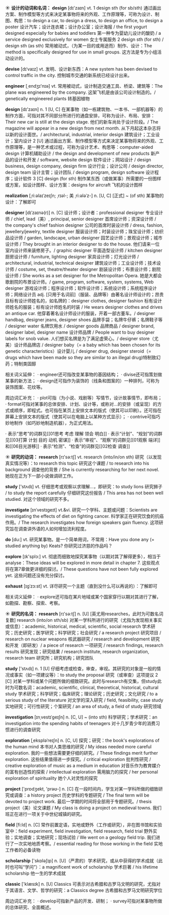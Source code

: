 ☀ <span class="category">**设计的动词和名词：**</span>
<span class="vocabulary">**design**</span> [dɪ'zaɪn] 
<span class="definition">vt. 1 design sth (for sb/sth) 通过画出方案、制作模型等方式来决定某事物将来的外观、工作原理等，可称为设计、制图、构思：</span>to design a car, to design a dress, to design an office, to design a poster 设计汽车；设计连衣裙；设计办公室；设计海报 / the first yogurt designed especially for babies and toddlers 第一种专为婴幼儿设计的酸奶 / a service designed exclusively for women 女士专属服务 <span class="definition">2 design sth (for sth) / design sth (as sth) 常用被动式，（为某一目的或用途而）制作、设计：</span>The method is specifically designed for use in small groups. 这方法是专为小组活动设计的。

<span class="vocabulary">**devise**</span> [dɪˈvaɪz]
<span class="definition">vt. 发明、设计新东西：</span>A new system has been devised to control traffic in the city. 控制城市交通的新系统已经设计出来。

<span class="vocabulary">**engineer**</span> [͵endӡɪ'nɪə] 
<span class="definition">vt. 常用被动式，设计制造交通工具、桥梁、建筑等：</span>The plane was engineered by the company. 这架飞机是由该公司设计制造的。/ genetically engineered plants 转基因植物

<span class="vocabulary">**design**</span> [dɪ'zaɪn] 
<span class="definition">n. 1 [U, C] 在某事物（如一栋建筑物、一本书、一部机器等）的制作方面，可指对其不同部分所进行的通盘安排，可称为设计、布局、安排：</span>Their new car is still at the design stage. 他们的新车尚处于设计阶段。/ The magazine will appear in a new design from next month. 从下月起这本杂志将以新的设计面世。/ architectural, industrial, interior design 建筑设计；工业设计；室内设计 <span class="definition">2 [U] 通过画出方案、制作模型等方式来决定某事物将来的外观、工作原理等，是一种艺术或过程，可称为设计艺术、构思等：</span>computer-aided design 计算机辅助设计 / the design and development of new products 新产品的设计和开发 / software, website design 软件设计；网站设计 / design business, design company, design firm 设计行业；设计公司 / design director, design team 设计主管；设计团队 / design program, design software 设计程序；设计软件 <span class="definition">3 [C] design (for sth) 制作某东西（或做某事）所需要的一份图样或方案，如设计图样、设计方案：</span>designs for aircraft 飞机的设计图样
           
<span class="vocabulary">**realization**</span> [ˌri:əlaɪˈzeɪʃn; ˌrɪəl-; 美 ˌri:ələˈz-]
<span class="definition">n. [U, C] [正式] ~ (of sth) 某事物的设计：</span>了解即可
          
<span class="vocabulary">**designer**</span> [dɪˈzaɪnə(r)]
<span class="definition">n. [C] 设计师；设计者：</span>professional designer 专业设计师 / chief, lead（美）, principal, senior designer 首席设计师；资深设计师 / the company's chief fashion designer 公司的首席时装设计师 / dress, fashion, jewellery/jewelry, textile designer 服装设计师；时装设计师；珠宝设计师；纺织品设计师 / garden, landscape, urban designer 园艺设计师；景观设计师；城市设计师 / They brought in an interior designer to do the house. 他们请来一位室内设计师来装修房子。/ graphic designer 平面造型设计师 / kitchen designer 厨房设计师 / furniture, lighting designer 家具设计师；灯光设计师 / architectural, industrial, technical designer 建筑设计师；工业设计师；技术设计师 / costume, set, theatre/theater designer 剧装设计师；布景设计师；剧院设计师 / She works as a set designer for the Metropolitan Opera. 她是大都会歌剧院的布景设计师。/ game, program, software, system, systems, Web designer 游戏设计师；程序设计师；软件设计师；系统设计师；系统程序设计师；网络设计员 <span class="definition">adj. [只用于名词前]（服装、品牌等）由著名设计师设计的；昂贵且标有设计师姓名的，如名牌的：</span>designer clothes, designer fashion 标有设计师姓名的服装；标有设计师姓名的时装 / He wears designer clothes and drives an antique car. 他穿着著名设计师设计的服装，开着一部古董车。/ designer handbag, designer jeans, designer shoes 品牌手袋；名牌牛仔裤；名牌鞋子等 / designer water 名牌饮用水 / designer goods 品牌商品 / designer brand, designer label, designer name 设计师品牌 / People want to buy designer labels for snob value. 人们想买名牌是为了满足虚荣心。/ designer store（尤美）设计师品牌店 / designer baby（= a baby which has been chosen for its genetic characteristics）设计婴儿 / designer drug, designer steroid（= drugs which have been made so they are similar to an illegal drug)特制致幻药；特制类固醇

相关词义延伸：
· engineer还可指改变某事物的基因结构；
· divise还可指策划做某事的新方法；
· design还可指作为装饰的（线条和图案的）一种排列，可称为装饰图案、花纹等。

周边词汇补充：
· plot可指（为小说、戏剧等）写情节，设计故事情节，即布局；
· format可指对某事的总体安排、计划、设计等，或称对…的安排（或呈现）的方式或顺序，即程式。也可指在某页上安排文本的版式（使其可以印刷）。还可指在屏幕上安排文本的版式（使其可以在电脑上以某种方式显示）；
· contrive可指巧妙地制作（如巧妙地制造机器），为正式用法。

· 表示“思考”的词群见[[01思考 考虑 理解 领会 明白]]
· 表示“计划”、“规划”的词群见[[03打算 计划 目的 动机 密谋]]
· 表示“审视”、“观察”的词群见[[01观察 端详]]和[[06目光游移]]
· 表示“检测”、“检查”的词群见[[02检查 调查]]

☀ <span class="category">**研究的动词：**</span>
<span class="vocabulary">**research**</span> [rɪ'sə:tʃ] 
<span class="definition">vt. research (into/in/on sth) 研究（以发现真实情况等）：</span>to research this topic 研究这个课题 / to research into his background 调查他的背景 / She is currently researching for her next novel. 她现在正为下一部小说做调研工作。

<span class="vocabulary">**study**</span> ['stʌdɪ] 
<span class="definition">vt. 仔细思考或观察以求理解…，即研究：</span>to study lions 研究狮子 / to study the report carefully 仔细研究这份报告 / This area has not been well studied. 对这个领域的研究不多。
           
<span class="vocabulary">**investigate**</span> [ɪnˈvestɪgeɪt]
<span class="definition">vt.&vi. 研究一个学科、主题或问题：</span>Scientists are investigating the effects of diet on fighting cancer. 科学家正在研究饮食的抗癌作用。/ The research investigates how foreign speakers gain fluency. 这项研究旨在调查讲外语的人如何增加流利程度。

<span class="vocabulary">**do**</span> [du:] 
<span class="definition">vt. 研究某事物。是一个简单用词，不常用：</span>Have you done any (= studied anything by) Keats? 你研究过济慈的作品吗？

<span class="vocabulary">**explore**</span> [ɪk'splɔ:] 
<span class="definition">vt. 彻底而细致地探究某事物（以期对其了解得更多），相当于analyse：</span>These ideas will be explored in more detail in chapter 7. 这些观点将在第7章做更详细的探讨。/ These questions have not been fully explored yet. 这些问题还没有充分探讨。
           
<span class="vocabulary">**exhaust**</span> [ɪgˈzɔ:st]
<span class="definition">vt. 详尽研究一个主题（直到没什么可以再说的）：</span>了解即可

相关词义延伸：
· explore还可指在某片地域或某个国家穿行以期对其进行了解，如勘探、勘察、探索、考察。

☀ <span class="category">**研究的名词：**</span>
<span class="vocabulary">**research**</span> [rɪ'sə:tʃ] 
<span class="definition">n. [U] [英尤用researches，此时为可数名词复数] research (into/on sth/sb) 对某一学科所进行的研究（尤指为发现相关事实或信息）：</span>academic, historical, medical, scientific, social research 学术研究；历史研究；医学研究；科学研究；社会研究 / a research project 研究项目 / research on nuclear weapons 核武器研究 / research and development 研究和开发（即研发）/ a piece of research 一项研究 / research findings, research results 研究发现；研究结果 / research institute, research organization, research team 研究所；研究机构；研究团队

<span class="vocabulary">**study**</span> ['stʌdɪ] 
<span class="definition">n. 1 [U] 仔细考虑或检查，审查，审视。其研究的对象是一般的情况或事实（如一项建议等）：</span>to study the proposal 研究（或审查）这项提议 <span class="definition">2 [C] 对某一学科或某个问题所做的细致研究。此时与research有交集，但study此时为可数名词：</span>academic, scientific, clinical, theoretical, historical, cultural study 学术研究；科学研究；临床研究；理论研究；历史研究；文化研究 / to a serious study of the literature 对文学的深入研究 / field, feasibility, case study 实地研究；可行性研究；个案研究 / an area of study, a field of study 研究领域
        
<span class="vocabulary">**investigation**</span> [ɪnˌvestɪˈgeɪʃn]
<span class="definition">n. [C, U] ~ (into sth) 科学研究；学术研究：</span>an investigation into the spending habits of teenagers 对十几岁青少年的消费习惯进行的调查研究

<span class="vocabulary">**exploration**</span> [ˌekspləˈreɪʃn]
<span class="definition">n. [C, U] 探究；研究：</span>the book's explorations of the human mind 本书对人类思维的研究 / My ideas needed more careful exploration. 我的一些想法需要更仔细的研究。/ These findings merit further exploration. 这些结果值得进一步探究。/ critical exploration 批判性研究 / creative exploration of music as a medium in education 对音乐作为教育媒介的富有创造性的探索 / intellectual exploration 需用脑力的探究 / her personal exploration of spirituality 她个人对灵性的探究

<span class="vocabulary">**project**</span> ['prɒdʒekt, 'prəʊ-] 
<span class="definition">n. [C] 在一段时间内，学生对某一学科所做的细致研究或调查：</span>a history project 历史学科的专题研究 / The final term will be devoted to project work. 最后一学期的时间将全部用于专题研究。/ thesis project（美）论文课题 / My class is doing a project on medieval towns. 我们班正在进行一项关于中世纪城镇的研究。

<span class="vocabulary">**field**</span> [fi:ld] 
<span class="definition">n. [C] 常作前置定语，实地或野外（工作或研究），非在图书馆和实验室中：</span>field experiment, field investigation, field research, field trial 野外实验；实地调查；实地研究；现场试验 / We went on a geology field trip. 我们进行了一次实地地质考察。/ essential reading for those working in the field 实地工作者的必备读物

<span class="vocabulary">**scholarship**</span> ['skɒləʃɪp] 
<span class="definition">n. [U]（严肃的）学术研究，或从中获得的学术成就（此时也可叫“学问”）：</span>a magnificent work of scholarship 学术巨著 / his lifetime scholarship 他一生的学术成就

<span class="vocabulary">**classic**</span> ['klæsɪk] 
<span class="definition">n. [U] Classics 可表示对古希腊和古罗马文明的研究，尤指对于其语言、文学、哲学的研究：</span>a Classics degree 古希腊和古罗马文明研究学位

周边词汇补充：
· develop可指新产品的开发、研制；
· survey可指对某事物所做的总体研究、全面概述。
